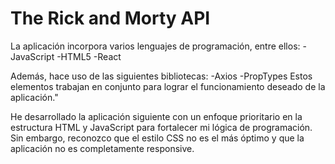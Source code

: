 # The Rick and Morty API
La aplicación incorpora varios lenguajes de programación, entre ellos:
-JavaScript
-HTML5
-React

Además, hace uso de las siguientes bibliotecas:
-Axios
-PropTypes
Estos elementos trabajan en conjunto para lograr el funcionamiento deseado de la aplicación."

He desarrollado la aplicación siguiente con un enfoque prioritario en la estructura HTML y JavaScript para fortalecer mi lógica de programación. Sin embargo, reconozco que el estilo CSS no es el más óptimo y que la aplicación no es completamente responsive.